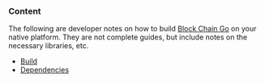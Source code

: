 ### Content
The following are developer notes on how to build [Block Chain Go](https://github.com/YuriyLisovskiy/blockchain-go) on your native platform. They are not complete guides, but include notes on the necessary libraries, etc.

* [Build](build.md)
* [Dependencies](dependencies.md)
